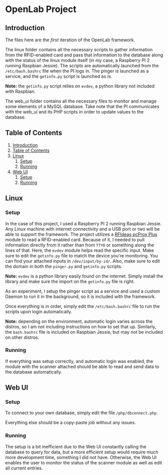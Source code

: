 # OpenLab Project

## Introduction

The files here are the _first_ iteration of the OpenLab framework.

The linux folder contains all the necessary scripts to gather information from the RFID-enabled card and pass that information to the database along with the status of the linux module itself (in my case, a Raspberry PI 2 running Raspbian Jessie). The scripts are automatically launched from the `/etc/bash.bashrc` file when the PI logs in. The pinger is launched as a service, and the `getinfo.py` script is launched as is.

**Note:** the `getinfo.py` script relies on `evdev`, a python library not included with Raspbian.

The web_ui folder contains all the necessary files to monitor and manage some elements of a MySQL database. Take note that the PI communicates with the web_ui and its PHP scripts in order to update values to the database.

## Table of Contents

1. [Introduction](https://github.com/ivanscode/openlab#introduction)
2. [Table of Contents](https://github.com/ivanscode/openlab#table-of-contents)
3. [Linux](https://github.com/ivanscode/openlab#linux)
    1. [Setup](https://github.com/ivanscode/openlab#setup)
    2. [Running](https://github.com/ivanscode/openlab#running)
4. [Web UI](https://github.com/ivanscode/openlab#web-ui)
    1. [Setup](https://github.com/ivanscode/openlab#setup-1)
    2. [Running](https://github.com/ivanscode/openlab#running-1)

## Linux
### Setup
In the case of this project, I used a Raspberry PI 2 running Raspbian Jessie. Any Linux machine with internet connectivity and a USB port or two will be able to support the framework. The project utilizes a [RFIdeas pcProx Plus](https://www.rfideas.com/products/readers/pcprox-plus-enroll) module to read a RFID-enabled card. Because of it, I needed to pull information directly from it rather than from `TTY0` or something along the lines of that. Here, the `evdev` module helps read the specific input. Make sure to edit the `getinfo.py` file to match the device you're monitoring. You can find your attached inputs in `/dev/input/by-id/`. Also, make sure to edit the domain in both the `pinger.py` and `getinfo.py` scripts. 

**Note:** `evdev` is a python library easily found on the internet. Simply install the library and make sure the import on the `getinfo.py` file is right. 

As an experiment, I setup the pinger script as a service and used a custom Daemon to run it in the background, so it is included with the framework.

Once everything is in order, simply edit the `/etc/bash.bashrc` file to run the scripts upon login automatically. 

**Note:** depending on the environment, automatic login varies across the distros, so I am not including instructions on how to set that up. Similarly, the `bash.bashrc` file is included on Raspbian Jessie, but may not be included on other distros.

### Running
If everything was setup correctly, and automatic login was enabled, the module with the scanner attached should be able to read and send data to the database automatically.

## Web UI
### Setup
To connect to your own database, simply edit the file `/php/dbconnect.php`.

Everything else should be a copy-paste job without any issues. 

### Running
The setup is a bit inefficient due to the Web UI constantly calling the database to query for data, but a more efficient setup would require much more development time, something I did not have. Otherwise, the Web UI enables the user to monitor the status of the scanner module as well as edit all current entries.

